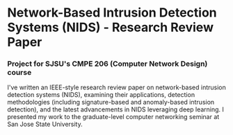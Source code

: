 
# Network-Based Intrusion Detection Systems (NIDS) - Research Review Paper

### Project for SJSU's CMPE 206 (Computer Network Design) course

I've written an IEEE-style research review paper on network-based intrusion detection systems (NIDS), examining their applications, detection methodologies (including signature-based and anomaly-based intrusion detection), and the latest advancements in NIDS leveraging deep learning. I presented my work to the graduate-level computer networking seminar at San Jose State University.
